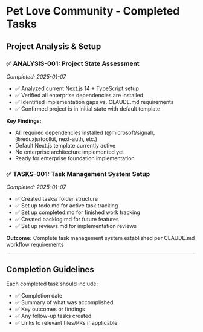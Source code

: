 # Pet Love Community - Completed Tasks

## Project Analysis & Setup

### ✅ **ANALYSIS-001: Project State Assessment** 
*Completed: 2025-01-07*
- ✅ Analyzed current Next.js 14 + TypeScript setup
- ✅ Verified all enterprise dependencies are installed
- ✅ Identified implementation gaps vs. CLAUDE.md requirements
- ✅ Confirmed project is in initial state with default template

**Key Findings:**
- All required dependencies installed (@microsoft/signalr, @reduxjs/toolkit, next-auth, etc.)
- Default Next.js template currently active
- No enterprise architecture implemented yet
- Ready for enterprise foundation implementation

### ✅ **TASKS-001: Task Management System Setup**
*Completed: 2025-01-07*
- ✅ Created tasks/ folder structure
- ✅ Set up todo.md for active task tracking
- ✅ Set up completed.md for finished work tracking
- ✅ Created backlog.md for future features
- ✅ Set up reviews.md for implementation reviews

**Outcome:** Complete task management system established per CLAUDE.md workflow requirements

---
## Completion Guidelines
Each completed task should include:
- ✅ Completion date
- ✅ Summary of what was accomplished  
- ✅ Key outcomes or findings
- ✅ Any follow-up tasks created
- ✅ Links to relevant files/PRs if applicable